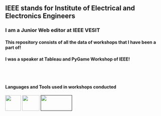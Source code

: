 
<h2> IEEE stands for Institute of Electrical and Electronics Engineers</h2>
<h3>I am a Junior Web editor at IEEE VESIT</h3>



<h4>This repository consists of all the data of workshops that I have been a part of!</h4>
<h4>I was a speaker at Tableau and PyGame Workshop of IEEE!</h4>
<br>
<br>
<h4>Languages and Tools used in workshops conducted</h4>

<a href="https://www.python.org/"><img src="https://upload.wikimedia.org/wikipedia/commons/thumb/c/c3/Python-logo-notext.svg/1200px-Python-logo-notext.svg.png" width="50" height="50"></a>
<a href="https://www.tableau.com/"><img src="https://logos-world.net/wp-content/uploads/2021/10/Tableau-Emblem.png" width="55" height="50"></a>
<a href=""><img src="[[[data:image/gif;base64,R0lGODlhAQABAIAAAP///////yH5BAEKAAEALAAAAAABAAEAAAICTAEAOw==](https://camo.githubusercontent.com/1971c0a4f776fb5351c765c37e59630c83cabd52/68747470733a2f2f7777772e707967616d652e6f72672f696d616765732f6c6f676f2e706e67)](https://writeabout.tech/wp-content/uploads/2019/07/pygame.png)](https://encrypted-tbn0.gstatic.com/images?q=tbn:ANd9GcQv3L89mFSzDgSEzlNFQTa3qrfU2TTD9XcoHA&usqp=CAU)" width="100" height="50"></a>




